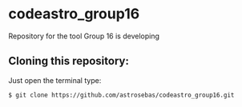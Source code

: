 # codeastro_group16
Repository for the tool Group 16 is developing

## Cloning this repository:
Just open the terminal type:

```console
$ git clone https://github.com/astrosebas/codeastro_group16.git
```
